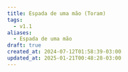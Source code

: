 ```yaml
---
title: Espada de uma mão (Toram)
tags:
  - v1.1
aliases:
  - Espada de uma mão
draft: true
created_at: 2024-07-12T01:58:39-03:00
updated_at: 2025-01-21T00:48:28-03:00
---
```


